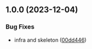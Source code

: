 ## 1.0.0 (2023-12-04)


### Bug Fixes

* infra and skeleton ([00dd446](https://github.com/ccamensuli/volta/commit/00dd44600ce437cf0609621a88a5f7b159ed10b4))

